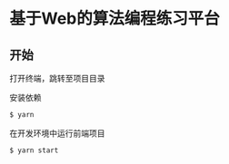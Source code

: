 # 基于Web的算法编程练习平台

## 开始

打开终端，跳转至项目目录

安装依赖

```bash
$ yarn
```

在开发环境中运行前端项目

```bash
$ yarn start
```
